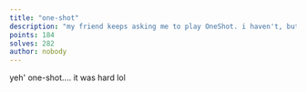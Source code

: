 ```yaml
---
title: "one-shot"
description: "my friend keeps asking me to play OneShot. i haven't, but i made this cool challenge!"
points: 184
solves: 282
author: nobody
---
```


yeh' one-shot.... it was hard lol
